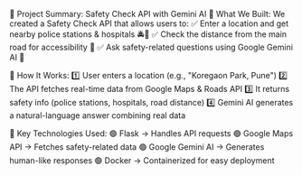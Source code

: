 🚀 Project Summary: Safety Check API with Gemini AI
🔹 What We Built:
We created a Safety Check API that allows users to:
✅ Enter a location and get nearby police stations & hospitals 🚔🏥
✅ Check the distance from the main road for accessibility 🚗
✅ Ask safety-related questions using Google Gemini AI 🤖

🔹 How It Works:
1️⃣ User enters a location (e.g., "Koregaon Park, Pune")
2️⃣ The API fetches real-time data from Google Maps & Roads API
3️⃣ It returns safety info (police stations, hospitals, road distance)
4️⃣ Gemini AI generates a natural-language answer combining real data

🔹 Key Technologies Used:
🟢 Flask → Handles API requests
🟢 Google Maps API → Fetches safety-related data
🟢 Google Gemini AI → Generates human-like responses
🟢 Docker → Containerized for easy deployment
